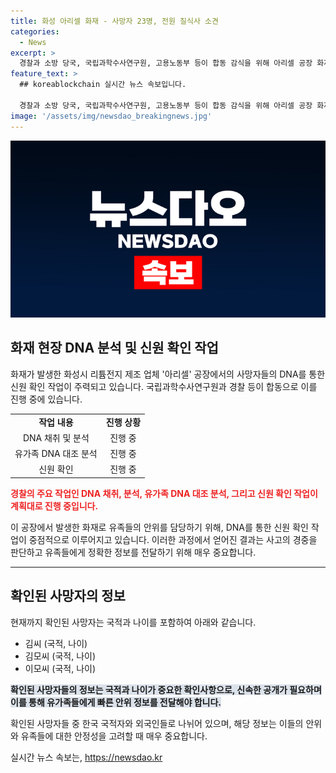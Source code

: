 ```yaml
---
title: 화성 아리셀 화재 - 사망자 23명, 전원 질식사 소견
categories:
  - News
excerpt: >
  경찰과 소방 당국, 국립과학수사연구원, 고용노동부 등이 합동 감식을 위해 아리셀 공장 화재 현장에 투입됐다. 화재로 23명의 사망·실종자가 발생한 가운데 경기남부경찰청 화성서부 화재 사건 수사본부는 아리셀 화재 사망자가 모두 질식으로 사망한 것으로 잠정 조사됐다고 밝혔다. 사망자 신원 확인을 위해 DNA 확보 작업이 집중적으로 진행 중이며, 외국인 사망자 가운데 16명의 유가족이 국내에 거주하고 있어 신원 확인 절차는 비교적 빠르게 진행될 것으로 예상된다.
feature_text: >
  ## koreablockchain 실시간 뉴스 속보입니다.

  경찰과 소방 당국, 국립과학수사연구원, 고용노동부 등이 합동 감식을 위해 아리셀 공장 화재 현장에 투입됐다. 화재로 23명의 사망·실종자가 발생한 가운데 경기남부경찰청 화성서부 화재 사건 수사본부는 아리셀 화재 사망자가 모두 질식으로 사망한 것으로 잠정 조사됐다고 밝혔다. 사망자 신원 확인을 위해 DNA 확보 작업이 집중적으로 진행 중이며, 외국인 사망자 가운데 16명의 유가족이 국내에 거주하고 있어 신원 확인 절차는 비교적 빠르게 진행될 것으로 예상된다.
image: '/assets/img/newsdao_breakingnews.jpg'
---
```


<p><img src="/assets/img/newsdao_breakingnews.jpg" alt="koreablockchain 속보" /></p>

<h2 data-ke-size="size26">화재 현장 DNA 분석 및 신원 확인 작업</h2>

<p data-ke-size="size16">화재가 발생한 화성시 리튬전지 제조 업체 '아리셀' 공장에서의 사망자들의 DNA를 통한 신원 확인 작업이 주력되고 있습니다. 국립과학수사연구원과 경찰 등이 합동으로 이를 진행 중에 있습니다.</p>

<table>
  <tr>
    <td style="text-align: center; height: 17px;"><b>작업 내용</b></td>
    <td style="text-align: center; height: 17px;"><b>진행 상황</b></td>
  </tr>
  <tr>
    <td style="text-align: center; height: 17px;">DNA 채취 및 분석</td>
    <td style="text-align: center; height: 17px;">진행 중</td>
  </tr>
  <tr>
    <td style="text-align: center; height: 17px;">유가족 DNA 대조 분석</td>
    <td style="text-align: center; height: 17px;">진행 중</td>
  </tr>
  <tr>
    <td style="text-align: center; height: 17px;">신원 확인</td>
    <td style="text-align: center; height: 17px;">진행 중</td>
  </tr>
</table>

<p><b><span style="color: #ee2323;">경찰의 주요 작업인 DNA 채취, 분석, 유가족 DNA 대조 분석, 그리고 신원 확인 작업이 계획대로 진행 중입니다.</span></b></p>

<p data-ke-size="size16">이 공장에서 발생한 화재로 유족들의 안위를 담당하기 위해, DNA를 통한 신원 확인 작업이 중점적으로 이루어지고 있습니다. 이러한 과정에서 얻어진 결과는 사고의 경중을 판단하고 유족들에게 정확한 정보를 전달하기 위해 매우 중요합니다.</p>

<hr>

<h2 data-ke-size="size26">확인된 사망자의 정보</h2>

<p data-ke-size="size16">현재까지 확인된 사망자는 국적과 나이를 포함하여 아래와 같습니다.</p>

<ul>
  <li>김씨 (국적, 나이)</li>
  <li>김모씨 (국적, 나이)</li>
  <li>이모씨 (국적, 나이)</li>
</ul>

<p><b><span style="background-color: #21538527;">확인된 사망자들의 정보는 국적과 나이가 중요한 확인사항으로, 신속한 공개가 필요하며 이를 통해 유가족들에게 빠른 안위 정보를 전달해야 합니다.</span></b></p>

<p data-ke-size="size16">확인된 사망자들 중 한국 국적자와 외국인들로 나뉘어 있으며, 해당 정보는 이들의 안위와 유족들에 대한 안정성을 고려할 때 매우 중요합니다.</p>
실시간 뉴스 속보는, <a href="https://newsdao.kr" rel="dofollow">https://newsdao.kr</a>


